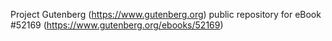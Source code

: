 Project Gutenberg (https://www.gutenberg.org) public repository for
eBook #52169 (https://www.gutenberg.org/ebooks/52169)
